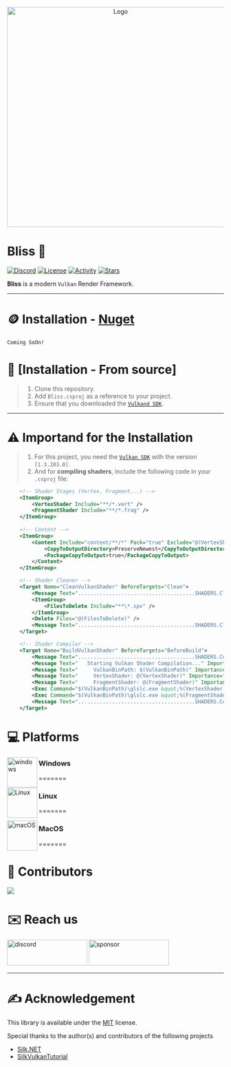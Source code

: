 <p align="center" style="margin-bottom: 0px !important;">
  <img width="512" src="https://github.com/user-attachments/assets/cb8a5929-3f79-4a68-ab2c-36b395148c06" alt="Logo" align="center">
</p>

# Bliss 🚀
[![Discord](https://img.shields.io/discord/1199798541980283051?style=flat-square&logo=discord&label=Discord)](https://discord.gg/7XKw6YQa76)
[![License](https://img.shields.io/github/license/MrScautHD/Bliss?style=flat-square&logo=libreofficewriter&label=License)](LICENSE)
[![Activity](https://img.shields.io/github/commit-activity/w/MrScautHD/Bliss?style=flat-square&logo=Github&label=Activity)](https://github.com/MrScautHD/Bliss/activity)
[![Stars](https://img.shields.io/github/stars/MrScautHD/Bliss?style=flat-square&logo=Github&label=Stars)](https://github.com/MrScautHD/Bliss/stargazers)

__Bliss__ is a modern `Vulkan` Render Framework.

---

# 🪙 Installation - [Nuget](https://www.nuget.org/packages/Bliss)
```
Coming SoOn!
```

# 📖 [Installation - From source]
> 1. Clone this repository.
> 2. Add `Bliss.csproj` as a reference to your project.
> 3. Ensure that you downloaded the [`Vulkand SDK`](https://vulkan.lunarg.com/).
---

# ⚠️ Importand for the Installation
> 1. For this project, you need the [`Vulkan SDK`](https://vulkan.lunarg.com/sdk/home#windows) with the version `[1.3.283.0]`.
> 2. And for **compiling shaders**, include the following code in your `.csproj` file:
```xml
    <!-- Shader Stages (Vertex, Fragment...) -->
    <ItemGroup>
        <VertexShader Include="**/*.vert" />
        <FragmentShader Include="**/*.frag" />
    </ItemGroup>
    
    <!-- Content -->
    <ItemGroup>
        <Content Include="content/**/*" Pack="true" Exclude="@(VertexShader);@(FragmentShader);">
            <CopyToOutputDirectory>PreserveNewest</CopyToOutputDirectory>
            <PackageCopyToOutput>true</PackageCopyToOutput>
        </Content>
    </ItemGroup>

    <!-- Shader Cleaner -->
    <Target Name="CleanVulkanShader" BeforeTargets="Clean">
        <Message Text="......................................SHADERS.Clean..........................................................." Importance="high" />
        <ItemGroup>
            <FilesToDelete Include="**\*.spv" />
        </ItemGroup>
        <Delete Files="@(FilesToDelete)" />
        <Message Text="......................................SHADERS.Cleaned........................................................." Importance="high" />
    </Target>

    <!-- Shader Compiler -->
    <Target Name="BuildVulkanShader" BeforeTargets="BeforeBuild">
        <Message Text="......................................SHADERS.Compile........................................................." Importance="high" />
        <Message Text="   Starting Vulkan Shader Compilation..." Importance="high" />
        <Message Text="     VulkanBinPath: $(VulkanBinPath)" Importance="high" />
        <Message Text="     VertexShader: @(VertexShader)" Importance="high" />
        <Message Text="     FragmentShader: @(FragmentShader)" Importance="high" />
        <Exec Command="$(VulkanBinPath)\glslc.exe &quot;%(VertexShader.FullPath)&quot; -o &quot;%(VertexShader.FullPath).spv&quot;" Condition="'@(VertexShader)'!=''" />
        <Exec Command="$(VulkanBinPath)\glslc.exe &quot;%(FragmentShader.FullPath)&quot; -o &quot;%(FragmentShader.FullPath).spv&quot;" Condition="'@(FragmentShader)'!=''" />
        <Message Text="......................................SHADERS.Compiled........................................................" Importance="high" />
    </Target>
```

# 💻 Platforms
[<img src="https://github.com/MrScautHD/Sparkle/assets/65916181/a92bd5fa-517b-44c2-ab58-cc01b5ae5751" alt="windows" width="70" height="70" align="left">](https://www.microsoft.com/de-at/windows)
### Windows
=======

[<img src="https://github.com/MrScautHD/Sparkle/assets/65916181/f9e643a8-4d46-450c-91ac-d220394ecd42" alt="Linux" width="70" height="70" align="left">](https://www.ubuntu.com/)
### Linux
=======

[<img src="https://github.com/MrScautHD/Sparkle/assets/65916181/e37eb15f-4237-47ae-9ae7-e4455f7c3d92" alt="macOS" width="70" height="70" align="left">](https://www.apple.com/at/macos/sonoma/)
### MacOS
=======

# 🧑 Contributors
<a href="https://github.com/mrscauthd/Bliss/graphs/contributors">
  <img src="https://contrib.rocks/image?repo=mrscauthd/Bliss&max=500&columns=20&anon=1" />
</a>

# ✉️ Reach us
[<img src="https://github.com/MrScautHD/Sparkle/assets/65916181/87b291cd-6506-4fb5-b032-abf3170a28c4" alt="discord" width="186" height="60">](https://discord.gg/7XKw6YQa76)
[<img src="https://github.com/MrScautHD/Sparkle/assets/65916181/de09f016-db11-4554-aa56-4d1bd6c2464f" alt="sponsor" width="186" height="60">](https://github.com/sponsors/MrScautHD)

---

# ✍️ Acknowledgement
This library is available under the [MIT](https://choosealicense.com/licenses/mit) license.

Special thanks to the author(s) and contributors of the following projects
* [Silk.NET](https://github.com/dotnet/Silk.NET)
* [SilkVulkanTutorial](https://github.com/stymee/SilkVulkanTutorial)
